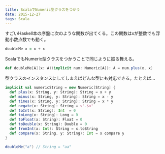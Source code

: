 ```yaml
---
title: ScalaでNumeric型クラスをつかう
date: 2015-12-27
tags: Scala
---
```


すごいHaskell本の序盤に次のような関数が出てくる。この関数はxが整数でも浮動小数点数でも動く。

```haskell
doubleMe x = x + x
```

ScalaでもNumeric型クラスをつかうことで同じように振る舞える。

```scala
def doubleMe[A](x: A)(implicit num: Numeric[A]): A = num.plus(x, x)
```

型クラスのインスタンスにしてしまえばどんな型にも対応できる。たとえば…

```scala
implicit val numericString = new Numeric[String] {
  def plus(x: String, y: String): String = x + y
  def minus(x: String, y: String): String = x - y
  def times(x: String, y: String): String = x * y
  def negate(x: String): String = s"-$x"
  def toInt(x: String): Int  = 0
  def toLong(x: String): Long = 0
  def toFloat(x: String): Float = 0
  def toDouble(x: String): Double = 0
  def fromInt(x: Int): String = x.toString
  def compare(x: String, y: String): Int = x compare y
}

doubleMe("a") // String = "aa"
```
